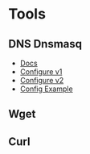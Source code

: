 # Tools

## DNS Dnsmasq

- [Docs](http://www.thekelleys.org.uk/dnsmasq/docs/dnsmasq-man.html)
- [Configure v1](https://passingcuriosity.com/2013/dnsmasq-dev-osx/)
- [Configure v2](https://www.stevenrombauts.be/2018/01/use-dnsmasq-instead-of-etc-hosts/)
- [Config Example](https://github.com/dnsmasq/dnsmasq/blob/master/dnsmasq.conf.example)

<!-- brew install dnsmasq -->


## Wget

## Curl
